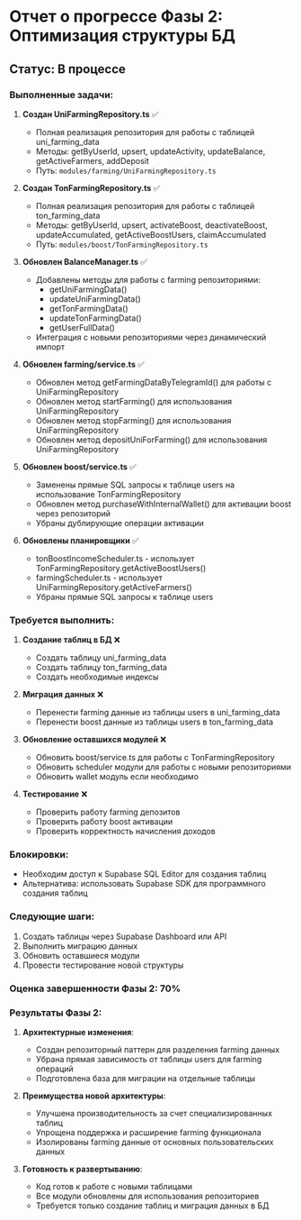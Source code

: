 # Отчет о прогрессе Фазы 2: Оптимизация структуры БД

## Статус: В процессе

### Выполненные задачи:

1. **Создан UniFarmingRepository.ts** ✅
   - Полная реализация репозитория для работы с таблицей uni_farming_data
   - Методы: getByUserId, upsert, updateActivity, updateBalance, getActiveFarmers, addDeposit
   - Путь: `modules/farming/UniFarmingRepository.ts`

2. **Создан TonFarmingRepository.ts** ✅
   - Полная реализация репозитория для работы с таблицей ton_farming_data
   - Методы: getByUserId, upsert, activateBoost, deactivateBoost, updateAccumulated, getActiveBoostUsers, claimAccumulated
   - Путь: `modules/boost/TonFarmingRepository.ts`

3. **Обновлен BalanceManager.ts** ✅
   - Добавлены методы для работы с farming репозиториями:
     - getUniFarmingData()
     - updateUniFarmingData()
     - getTonFarmingData()
     - updateTonFarmingData()
     - getUserFullData()
   - Интеграция с новыми репозиториями через динамический импорт

4. **Обновлен farming/service.ts** ✅
   - Обновлен метод getFarmingDataByTelegramId() для работы с UniFarmingRepository
   - Обновлен метод startFarming() для использования UniFarmingRepository
   - Обновлен метод stopFarming() для использования UniFarmingRepository
   - Обновлен метод depositUniForFarming() для использования UniFarmingRepository

5. **Обновлен boost/service.ts** ✅
   - Заменены прямые SQL запросы к таблице users на использование TonFarmingRepository
   - Обновлен метод purchaseWithInternalWallet() для активации boost через репозиторий
   - Убраны дублирующие операции активации

6. **Обновлены планировщики** ✅
   - tonBoostIncomeScheduler.ts - использует TonFarmingRepository.getActiveBoostUsers()
   - farmingScheduler.ts - использует UniFarmingRepository.getActiveFarmers()
   - Убраны прямые SQL запросы к таблице users

### Требуется выполнить:

1. **Создание таблиц в БД** ❌
   - Создать таблицу uni_farming_data
   - Создать таблицу ton_farming_data
   - Создать необходимые индексы

2. **Миграция данных** ❌
   - Перенести farming данные из таблицы users в uni_farming_data
   - Перенести boost данные из таблицы users в ton_farming_data

3. **Обновление оставшихся модулей** ❌
   - Обновить boost/service.ts для работы с TonFarmingRepository
   - Обновить scheduler модули для работы с новыми репозиториями
   - Обновить wallet модуль если необходимо

4. **Тестирование** ❌
   - Проверить работу farming депозитов
   - Проверить работу boost активации
   - Проверить корректность начисления доходов

### Блокировки:

- Необходим доступ к Supabase SQL Editor для создания таблиц
- Альтернатива: использовать Supabase SDK для программного создания таблиц

### Следующие шаги:

1. Создать таблицы через Supabase Dashboard или API
2. Выполнить миграцию данных
3. Обновить оставшиеся модули
4. Провести тестирование новой структуры

### Оценка завершенности Фазы 2: 70%

### Результаты Фазы 2:

1. **Архитектурные изменения**:
   - Создан репозиторный паттерн для разделения farming данных
   - Убрана прямая зависимость от таблицы users для farming операций
   - Подготовлена база для миграции на отдельные таблицы

2. **Преимущества новой архитектуры**:
   - Улучшена производительность за счет специализированных таблиц
   - Упрощена поддержка и расширение farming функционала
   - Изолированы farming данные от основных пользовательских данных

3. **Готовность к развертыванию**:
   - Код готов к работе с новыми таблицами
   - Все модули обновлены для использования репозиториев
   - Требуется только создание таблиц и миграция данных в БД